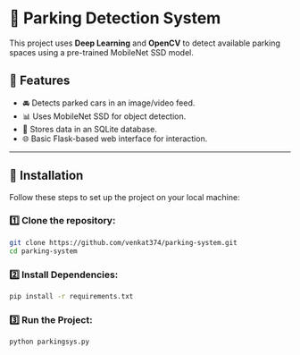 # 🚗 Parking Detection System

This project uses **Deep Learning** and **OpenCV** to detect available parking spaces using a pre-trained MobileNet SSD model.

## 📌 Features
- 🚘 Detects parked cars in an image/video feed.
- 📊 Uses MobileNet SSD for object detection.
- 📂 Stores data in an SQLite database.
- 🌐 Basic Flask-based web interface for interaction.

---

## 🔧 Installation

Follow these steps to set up the project on your local machine:

### 1️⃣ Clone the repository:
```sh
git clone https://github.com/venkat374/parking-system.git
cd parking-system
```

### 2️⃣ Install Dependencies:
```sh
pip install -r requirements.txt
```

### 3️⃣ Run the Project:
```sh
python parkingsys.py
```

